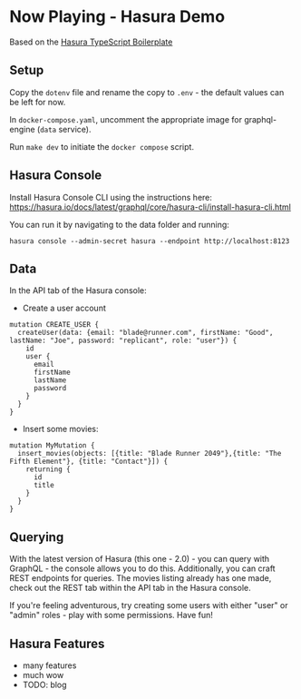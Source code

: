 # Now Playing - Hasura Demo

Based on the [Hasura TypeScript Boilerplate](https://github.com/hgiasac/hasura-typescript-boilerplate)

## Setup

Copy the `dotenv` file and rename the copy to `.env` - the default values can be left for now.

In `docker-compose.yaml`, uncomment the appropriate image for graphql-engine (`data` service).

Run `make dev` to initiate the `docker compose` script.

## Hasura Console

Install Hasura Console CLI using the instructions here: https://hasura.io/docs/latest/graphql/core/hasura-cli/install-hasura-cli.html

You can run it by navigating to the data folder and running:

```
hasura console --admin-secret hasura --endpoint http://localhost:8123
```

## Data

In the API tab of the Hasura console:

- Create a user account

```
mutation CREATE_USER {
  createUser(data: {email: "blade@runner.com", firstName: "Good", lastName: "Joe", password: "replicant", role: "user"}) {
    id
    user {
      email
      firstName
      lastName
      password
    }
  }
}

```

- Insert some movies:

```
mutation MyMutation {
  insert_movies(objects: [{title: "Blade Runner 2049"},{title: "The Fifth Element"}, {title: "Contact"}]) {
    returning {
      id
      title
    }
  }
}

```

## Querying

With the latest version of Hasura (this one - 2.0) - you can query with GraphQL - the console allows you to do this. Additionally, you can craft REST endpoints for queries. The movies listing already has one made, check out the REST tab within the API tab in the Hasura console.

If you're feeling adventurous, try creating some users with either "user" or "admin" roles - play with some permissions. Have fun!

## Hasura Features

- many features
- much wow
- TODO: blog
